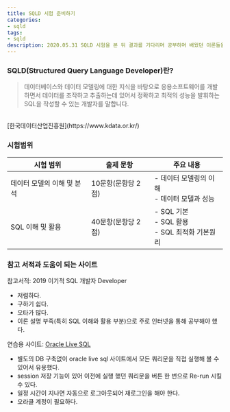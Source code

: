```yaml
---
title: SQLD 시험 준비하기
categories:
- sqld
tags:
- sqld
description: 2020.05.31 SQLD 시험을 본 뒤 결과를 기다리며 공부하며 배웠던 이론들을 정리하기 위해 포스팅을 시작합니다.
---
```


### SQLD(Structured Query Language Developer)란?
> 데이터베이스와 데이터 모델링에 대한 지식을 바탕으로 응용소프트웨어를 개발하면서 데이터를 조작하고 추출하는데 있어서 정확하고 최적의  성능을 발휘하는 SQL을 작성할 수 있는 개발자를 말합니다.
<br>
[한국데이터산업진흥원](https://www.kdata.or.kr/)

### 시험범위

| 시험 범위| 출제 문항 | 주요 내용|
| -------- | -------- | -------- |
| 데이터 모델의 이해 및 분석     | 10문항(문항당 2점)    | - 데이터 모델링의 이해<br/>- 데이터 모델과 성능     |
| SQL 이해 및 활용     | 40문항(문항당 2점)    | - SQL 기본<br/> - SQL 활용<br/>  - SQL 최적화 기본원리    |

### 참고 서적과 도움이 되는 사이트 
참고서적: 2019 이기적 SQL 개발자 Developer

*  저렴하다. 
* 구하기 쉽다. 
* 오타가 많다. 
* 이론 설명 부족(특히 SQL 이해와 활용 부분)으로 주로 인터넷을 통해 공부해야 했다. 


연습용 사이트: [Oracle Live SQL](https://livesql.oracle.com/)

*  별도의 DB 구축없이 oracle live sql 사이트에서 모든 쿼리문을 직접 실행해 볼 수 있어서 유용했다. 
* session 저장 기능이 있어 이전에 실행 했던 쿼리문을 버튼 한 번으로 Re-run 시킬 수 있다.
* 일정 시간이 지나면 자동으로 로그아웃되어 재로그인을 해야 한다. 
* 오라클 계정이 필요하다.

